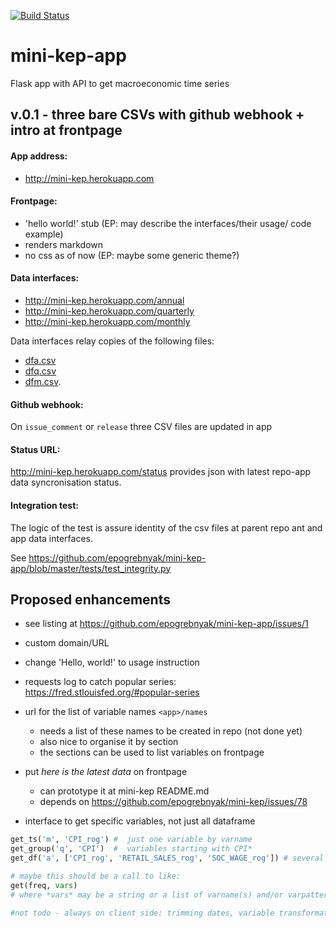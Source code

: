 [![Build Status](https://travis-ci.org/epogrebnyak/mini-kep-app.svg?branch=master)](https://travis-ci.org/epogrebnyak/mini-kep-app)

# mini-kep-app
Flask app with API to get macroeconomic time series

## v.0.1 - three bare CSVs with github webhook + intro at frontpage

#### App address:

   - <http://mini-kep.herokuapp.com>

#### Frontpage: 
  - 'hello world!' stub (EP: may describe the interfaces/their usage/ code example)
  - renders markdown
  - no css as of now (EP: maybe some generic theme?)

#### Data interfaces:

   - <http://mini-kep.herokuapp.com/annual>
   - <http://mini-kep.herokuapp.com/quarterly>
   - <http://mini-kep.herokuapp.com/monthly>
   
   
Data interfaces relay copies of the following files: 
- [dfa.csv](https://raw.githubusercontent.com/epogrebnyak/mini-kep/master/data/processed/latest/dfa.csv) 
- [dfq.csv](https://raw.githubusercontent.com/epogrebnyak/mini-kep/master/data/processed/latest/dfq.csv) 
- [dfm.csv](https://raw.githubusercontent.com/epogrebnyak/mini-kep/master/data/processed/latest/dfm.csv).


#### Github webhook:

   On ```issue_comment``` or ```release```  three CSV files are updated in app

#### Status URL:

<http://mini-kep.herokuapp.com/status> provides json with latest repo-app data syncronisation status. 


#### Integration test:
 
The logic of the test is assure identity of the csv files at parent repo ant and app data interfaces.

See <https://github.com/epogrebnyak/mini-kep-app/blob/master/tests/test_integrity.py>
   

## Proposed enhancements 

- see listing at <https://github.com/epogrebnyak/mini-kep-app/issues/1>

- custom domain/URL

- change 'Hello, world!' to usage instruction 

- requests log to catch popular series: <https://fred.stlouisfed.org/#popular-series>

- url for the list of variable names ```<app>/names```
  - needs a list of these names to be created in repo (not done yet)
  - also nice to organise it by section 
  - the sections can be used to list variables on frontpage

- put *here is the latest data* on frontpage
  - can prototype it at mini-kep README.md 
  - depends on <https://github.com/epogrebnyak/mini-kep/issues/78>
  
- interface to get specific variables, not just all dataframe 

```python
get_ts('m', 'CPI_rog') #  just one variable by varname
get_group('q', 'CPI')  #  variables starting with CPI*
get_df('a', ['CPI_rog', 'RETAIL_SALES_rog', 'SOC_WAGE_rog']) # several variables by names

# maybe this should be a call to like:
get(freq, vars)
# where *vars* may be a string or a list of varname(s) and/or varpattern(s)

#not todo - always on client side: trimming dates, variable transformations 
```
